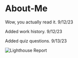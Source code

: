 # About-Me

Wow, you actually read it. 9/12/23

Added work history. 9/12/23

Added quiz questions. 9/13/23

![Lighthouse Report](https://github.com/capps14e/About-Me/assets/143365157/d55788dd-e093-4834-8c8c-8f630c49cf46)

<!-- 9/14/2023
Driver: Luke 
Navigator: Tom -->
